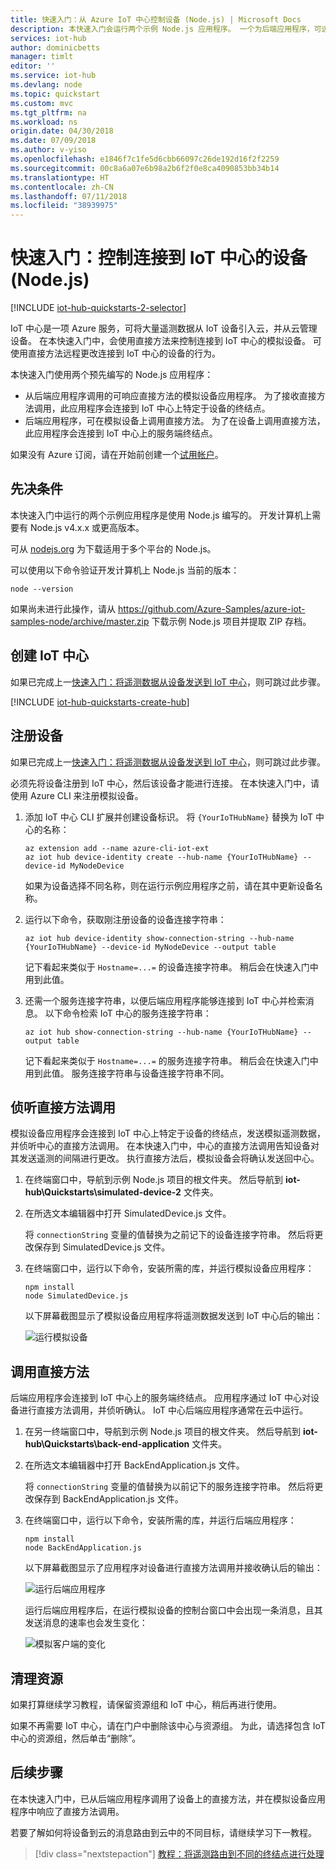 ```yaml
---
title: 快速入门：从 Azure IoT 中心控制设备 (Node.js) | Microsoft Docs
description: 本快速入门会运行两个示例 Node.js 应用程序。 一个为后端应用程序，可远程控制连接到中心的设备。 另一个应用程序可模拟连接到中心的可受远程控制的设备。
services: iot-hub
author: dominicbetts
manager: timlt
editor: ''
ms.service: iot-hub
ms.devlang: node
ms.topic: quickstart
ms.custom: mvc
ms.tgt_pltfrm: na
ms.workload: ns
origin.date: 04/30/2018
ms.date: 07/09/2018
ms.author: v-yiso
ms.openlocfilehash: e1846f7c1fe5d6cbb66097c26de192d16f2f2259
ms.sourcegitcommit: 00c8a6a07e6b98a2b6f2f0e8ca4090853bb34b14
ms.translationtype: HT
ms.contentlocale: zh-CN
ms.lasthandoff: 07/11/2018
ms.locfileid: "38939975"
---
```

# <a name="quickstart-control-a-device-connected-to-an-iot-hub-nodejs"></a>快速入门：控制连接到 IoT 中心的设备 (Node.js)

[!INCLUDE [iot-hub-quickstarts-2-selector](../../includes/iot-hub-quickstarts-2-selector.md)]

IoT 中心是一项 Azure 服务，可将大量遥测数据从 IoT 设备引入云，并从云管理设备。 在本快速入门中，会使用直接方法来控制连接到 IoT 中心的模拟设备。 可使用直接方法远程更改连接到 IoT 中心的设备的行为。

本快速入门使用两个预先编写的 Node.js 应用程序：

* 从后端应用程序调用的可响应直接方法的模拟设备应用程序。 为了接收直接方法调用，此应用程序会连接到 IoT 中心上特定于设备的终结点。
* 后端应用程序，可在模拟设备上调用直接方法。 为了在设备上调用直接方法，此应用程序会连接到 IoT 中心上的服务端终结点。


如果没有 Azure 订阅，请在开始前创建一个[试用帐户](https://www.azure.cn/pricing/1rmb-trial)。

## <a name="prerequisites"></a>先决条件

本快速入门中运行的两个示例应用程序是使用 Node.js 编写的。 开发计算机上需要有 Node.js v4.x.x 或更高版本。

可从 [nodejs.org](https://nodejs.org) 为下载适用于多个平台的 Node.js。

可以使用以下命令验证开发计算机上 Node.js 当前的版本：

```cmd/sh
node --version
```

如果尚未进行此操作，请从 https://github.com/Azure-Samples/azure-iot-samples-node/archive/master.zip 下载示例 Node.js 项目并提取 ZIP 存档。

## <a name="create-an-iot-hub"></a>创建 IoT 中心

如果已完成上一[快速入门：将遥测数据从设备发送到 IoT 中心](quickstart-send-telemetry-node.md)，则可跳过此步骤。

[!INCLUDE [iot-hub-quickstarts-create-hub](../../includes/iot-hub-quickstarts-create-hub.md)]

## <a name="register-a-device"></a>注册设备

如果已完成上一[快速入门：将遥测数据从设备发送到 IoT 中心](quickstart-send-telemetry-node.md)，则可跳过此步骤。

必须先将设备注册到 IoT 中心，然后该设备才能进行连接。 在本快速入门中，请使用 Azure CLI 来注册模拟设备。

1. 添加 IoT 中心 CLI 扩展并创建设备标识。 将 `{YourIoTHubName}` 替换为 IoT 中心的名称：

    ```azurecli
    az extension add --name azure-cli-iot-ext
    az iot hub device-identity create --hub-name {YourIoTHubName} --device-id MyNodeDevice
    ```

    如果为设备选择不同名称，则在运行示例应用程序之前，请在其中更新设备名称。

1. 运行以下命令，获取刚注册设备的设备连接字符串：

    ```azurecli
    az iot hub device-identity show-connection-string --hub-name {YourIoTHubName} --device-id MyNodeDevice --output table
    ```

    记下看起来类似于 `Hostname=...=` 的设备连接字符串。 稍后会在快速入门中用到此值。

1. 还需一个服务连接字符串，以便后端应用程序能够连接到 IoT 中心并检索消息。 以下命令检索 IoT 中心的服务连接字符串：

    ```azurecli
    az iot hub show-connection-string --hub-name {YourIoTHubName} --output table
    ```

    记下看起来类似于 `Hostname=...=` 的服务连接字符串。 稍后会在快速入门中用到此值。 服务连接字符串与设备连接字符串不同。

## <a name="listen-for-direct-method-calls"></a>侦听直接方法调用

模拟设备应用程序会连接到 IoT 中心上特定于设备的终结点，发送模拟遥测数据，并侦听中心的直接方法调用。 在本快速入门中，中心的直接方法调用告知设备对其发送遥测的间隔进行更改。 执行直接方法后，模拟设备会将确认发送回中心。

1. 在终端窗口中，导航到示例 Node.js 项目的根文件夹。 然后导航到 **iot-hub\Quickstarts\simulated-device-2** 文件夹。

1. 在所选文本编辑器中打开 SimulatedDevice.js 文件。

    将 `connectionString` 变量的值替换为之前记下的设备连接字符串。 然后将更改保存到 SimulatedDevice.js 文件。

1. 在终端窗口中，运行以下命令，安装所需的库，并运行模拟设备应用程序：

    ```cmd/sh
    npm install
    node SimulatedDevice.js
    ```

    以下屏幕截图显示了模拟设备应用程序将遥测数据发送到 IoT 中心后的输出：

    ![运行模拟设备](media/quickstart-control-device-node/SimulatedDevice-1.png)

## <a name="call-the-direct-method"></a>调用直接方法

后端应用程序会连接到 IoT 中心上的服务端终结点。 应用程序通过 IoT 中心对设备进行直接方法调用，并侦听确认。 IoT 中心后端应用程序通常在云中运行。

1. 在另一终端窗口中，导航到示例 Node.js 项目的根文件夹。 然后导航到 **iot-hub\Quickstarts\back-end-application** 文件夹。

1. 在所选文本编辑器中打开 BackEndApplication.js 文件。

    将 `connectionString` 变量的值替换为以前记下的服务连接字符串。 然后将更改保存到 BackEndApplication.js 文件。

1. 在终端窗口中，运行以下命令，安装所需的库，并运行后端应用程序：

    ```cmd/sh
    npm install
    node BackEndApplication.js
    ```

    以下屏幕截图显示了应用程序对设备进行直接方法调用并接收确认后的输出：

    ![运行后端应用程序](media/quickstart-control-device-node/BackEndApplication.png)

    运行后端应用程序后，在运行模拟设备的控制台窗口中会出现一条消息，且其发送消息的速率也会发生变化：

    ![模拟客户端的变化](media/quickstart-control-device-node/SimulatedDevice-2.png)

## <a name="clean-up-resources"></a>清理资源

如果打算继续学习教程，请保留资源组和 IoT 中心，稍后再进行使用。

如果不再需要 IoT 中心，请在门户中删除该中心与资源组。 为此，请选择包含 IoT 中心的资源组，然后单击“删除”。

## <a name="next-steps"></a>后续步骤

在本快速入门中，已从后端应用程序调用了设备上的直接方法，并在模拟设备应用程序中响应了直接方法调用。

若要了解如何将设备到云的消息路由到云中的不同目标，请继续学习下一教程。

> [!div class="nextstepaction"]
> [教程：将遥测路由到不同的终结点进行处理](tutorial-routing.md)